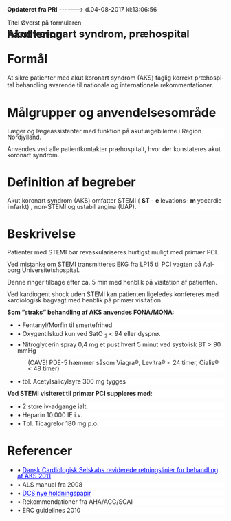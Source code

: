 <!--
.. title: akut-koronart-syndrom
.. slug: akut-koronart-syndrom
.. date: 2017-08-04 13:06:57 UTC+02:00
.. tags: 
.. category: 
.. link: 
.. description: 
.. type: text
.. hidetitle: True
-->

<div class="alert alert-success" role="alert"><b>Opdateret fra PRI</b>  ------>  d.04-08-2017  kl:13:06:56</div>

<div class="document" id="Ud7b0740bcc8144d5939427e4e5627325" lang="da-DK" xml:lang="da-DK" xmlns="http://www.w3.org/1999/xhtml">
 <p class="~clause~ z-verstiformularen" style="padding-bottom: 1pt;">
  <span>
   Titel   Øverst på formularen
  </span>
 </p>
 <h3 class="~clause~ Normal" style="background-color: #FFF; color: black; margin-top: 12pt; margin-bottom: 6pt; line-height: 15pt;">
  <a id="a1342536980707Maalgrupper">
  </a>
  <a id="a1342536980707Definitioner">
  </a>
  <a id="a1342536980707Fremgangsmaade">
  </a>
  <a id="a1342536980707Referencer">
  </a>
  <a id="a1342536980707Akkrediteringsstandarder">
  </a>
  <span style='font-family: "Times New Roman"; display: none; font-size: 12pt;'>
  </span>
 </h3>
 <p class="~clause~ Normal" style="background-color: #FFF; color: black; line-height: 10.5pt;">
  <span style="font-weight: bold; display: none; color: #444; font-size: 18pt;">
   Akutberedskabet-Præhospital
  </span>
 </p>
 <p class="~clause~ Normal" style="line-height: 0.75pt;">
  <span style="font-weight: bold; color: #222; font-size: 18pt;">
   Akut koronart syndrom, præhospital håndtering
  </span>
 </p>
 <p class="~clause~ Normal" style="line-height: 0.75pt;">
 </p>
 <p class="~clause~ Normal" style="line-height: 0.75pt;">
 </p>
 <p class="~clause~ Normal" style="line-height: 0.75pt;">
 </p>
 <h1 class="~clause~ Overskrift1" id="a_4b6b2d2f0f364ddf97a1dd0aba2b08e9">
  <span>
   Formål
  </span>
 </h1>
 <p class="~clause~ Normal">
  <span>
   At sikre patienter med akut koronart syndrom (AKS) faglig korrekt præhospital behandling svarende til nationale og internationale rekommentationer.
  </span>
 </p>
 <h3 class="~clause~ Normal" style="background-color: #FFF; color: black; margin-top: 12pt; margin-bottom: 6pt; line-height: 15pt;">
 </h3>
 <h1 class="~clause~ Overskrift1" id="a_7635b23da9ab4a04be91e04d991684c0">
  <span>
   Målgrupper og anvendelsesområde
  </span>
 </h1>
 <p class="~clause~ Normal" style="background-color: #FFF; color: black; margin-bottom: 8pt; line-height: 100%;">
  <span style="color: #222;">
   Læger og lægeassistenter med funktion på akutlægebilerne  i Region Nordjylland.
  </span>
 </p>
 <p class="~clause~ Normal" style="background-color: #FFF; color: black; margin-bottom: 8pt; line-height: 100%;">
  <span style="color: #222;">
   Anvendes ved alle patientkontakter præhospitalt, hvor der konstateres akut koronart syndrom.
  </span>
 </p>
 <h3 class="~clause~ Overskrift3">
 </h3>
 <h1 class="~clause~ Overskrift1" id="a_e72f007c9cb3439e910b7b2716fbb945">
  <span>
   Definition af begreber
  </span>
 </h1>
 <p class="~clause~ Normal" style="background-color: #FFF; color: black; margin-bottom: 8pt; line-height: 100%;">
  <span style="color: #222;">
   Akut koronart syndrom (AKS) omfatter STEMI (
  </span>
  <span style="font-weight: bold; color: #222;">
   ST
  </span>
  <span style="color: #222;">
   -
  </span>
  <span style="font-weight: bold; color: #222;">
   e
  </span>
  <span style="color: #222;">
   levations-
  </span>
  <span style="font-weight: bold; color: #222;">
   m
  </span>
  <span style="color: #222;">
   yocardie
  </span>
  <span style="font-weight: bold; color: #222;">
   i
  </span>
  <span style="color: #222;">
   nfarkt) , non-STEMI og ustabil angina (UAP).
  </span>
 </p>
 <h1 class="~clause~ Overskrift1">
 </h1>
 <h1 class="~clause~ Overskrift1" id="a_06cc5abdd3124a0292f3a82f5924a54f">
  <span>
   Beskrivelse
  </span>
 </h1>
 <p class="~clause~ Normal" style="background-color: #FFF; color: black; margin-bottom: 8pt; line-height: 100%;">
  <span style="color: #222;">
   Patienter med STEMI bør revaskulariseres hurtigst muligt med primær PCI.
  </span>
 </p>
 <p class="~clause~ Normal" style="background-color: #FFF; color: black; margin-bottom: 8pt; line-height: 100%;">
  <span style="color: #222;">
   Ved mistanke om STEMI transmitteres EKG fra LP15 til PCI vagten på Aalborg Universitetshospital.
  </span>
 </p>
 <p class="~clause~ Normal" style="background-color: #FFF; color: black; margin-bottom: 8pt; line-height: 100%;">
  <span style="color: #222;">
   Denne ringer tilbage efter ca. 5 min med henblik på visitation af patienten.
  </span>
 </p>
 <p class="~clause~ Normal" style="background-color: #FFF; color: black; margin-bottom: 8pt; line-height: 100%;">
  <span style="color: #222;">
   Ved kardiogent shock uden STEMI kan patienten ligeledes konfereres med kardiologisk bagvagt med henblik på primær visitation.
  </span>
 </p>
 <p class="~clause~ Normal" style="background-color: #FFF; color: black; margin-bottom: 8pt; line-height: 100%;">
 </p>
 <p class="~clause~ Normal" style="background-color: #FFF; color: black; margin-bottom: 8pt; line-height: 100%;">
 </p>
 <p class="~clause~ Normal" style="background-color: #FFF; color: black; margin-bottom: 8pt; line-height: 100%;">
 </p>
 <p class="~clause~ Normal" style="background-color: #FFF; color: black; margin-bottom: 8pt; line-height: 100%;">
  <span style="font-weight: bold; color: #222;">
   Som ”straks” behandling af AKS anvendes FONA/MONA:
  </span>
 </p>
 <ul class="list14">
  <li>
   <p class="~clause~ Normal level0" style="background-color: #FFF; color: black; margin-top: auto; margin-bottom: 3pt; line-height: 100%;">
    <span class="item">
     •
    </span>
    <span style="color: #222;">
     Fentanyl/Morfin til smertefrihed
    </span>
   </p>
  </li>
  <li>
   <p class="~clause~ Normal level0" style="background-color: #FFF; color: black; margin-top: auto; margin-bottom: 3pt; line-height: 100%;">
    <span class="item">
     •
    </span>
    <span style="color: #222;">
     Oxygentilskud kun ved SatO
    </span>
    <sub style="color: #222;">
     2
    </sub>
    <span style="color: #222;">
     &lt; 94 eller dyspnø.
    </span>
   </p>
  </li>
  <li>
   <p class="~clause~ Normal level0" style="background-color: #FFF; color: black; margin-top: auto; margin-bottom: 3pt; line-height: 100%;">
    <span class="item">
     •
    </span>
    <span style="color: #222;">
     Nitroglycerin spray 0,4 mg et pust hvert 5 minut ved systolisk BT &gt; 90 mmHg
    </span>
   </p>
  </li>
 </ul>
 <p class="~clause~ Normal" style="background-color: #FFF; color: black; margin-top: auto; margin-bottom: 3pt; line-height: 100%; margin-left: 36pt;">
  <span style="color: #222;">
   (CAVE! PDE-5 hæmmer såsom Viagra®, Levitra® &lt; 24 timer, Cialis® &lt; 48 timer)
  </span>
 </p>
 <ul class="list14">
  <li>
   <p class="~clause~ Normal level0" style="background-color: #FFF; color: black; margin-top: auto; margin-bottom: 3pt; line-height: 100%;">
    <span class="item">
     •
    </span>
    <span style="color: #222;">
     tbl. Acetylsalicylsyre 300 mg tygges
    </span>
   </p>
  </li>
 </ul>
 <p class="~clause~ Normal" style="background-color: #FFF; color: black; margin-top: auto; margin-bottom: 3pt; line-height: 100%; margin-left: 36pt;">
 </p>
 <p class="~clause~ Normal" style="background-color: #FFF; color: black; margin-bottom: 8pt; line-height: 100%;">
  <span style="font-weight: bold; color: #222;">
   Ved STEMI visiteret til primær PCI suppleres med:
  </span>
 </p>
 <ul class="list15">
  <li>
   <p class="~clause~ Normal level0" style="background-color: #FFF; color: black; margin-top: auto; margin-bottom: 3pt; line-height: 100%;">
    <span class="item">
     •
    </span>
    <span style="color: #222;">
     2 store iv-adgange ialt.
    </span>
   </p>
  </li>
  <li>
   <p class="~clause~ Normal level0" style="background-color: #FFF; color: black; margin-top: auto; margin-bottom: 3pt; line-height: 100%;">
    <span class="item">
     •
    </span>
    <span style="color: #222;">
     Heparin 10.000 IE i.v.
    </span>
   </p>
  </li>
  <li>
   <p class="~clause~ Normal level0" style="background-color: #FFF; color: black; margin-top: auto; margin-bottom: 3pt; line-height: 100%;">
    <span class="item">
     •
    </span>
    <span lang="en-US" style="color: #222;" xml:lang="en-US">
     Tbl. Ticagrelor 180 mg p.o.
    </span>
   </p>
  </li>
 </ul>
 <h1 class="~clause~ Overskrift1">
 </h1>
 <h1 class="~clause~ Overskrift1" id="a_27de955c47604939874a5118f76586a3">
  <span lang="en-US" xml:lang="en-US">
   Referencer
  </span>
 </h1>
 <p class="~clause~ Normal" style="background-color: #FFF; color: black; margin-bottom: 8pt; line-height: 100%;">
 </p>
 <ul class="list16">
  <li>
   <p class="~clause~ Normal level0" style="background-color: #FFF; color: black; margin-top: auto; margin-bottom: 3pt; line-height: 100%;">
    <span class="item">
     •
    </span>
    <a href="#a516_12963">
     <span style="color: #00F; text-decoration: underline;">
      Dansk Cardiologisk Selskabs reviderede retningslinier for behandling af AKS 2011
     </span>
    </a>
   </p>
  </li>
  <li>
   <p class="~clause~ Normal level0" style="background-color: #FFF; color: black; margin-top: auto; margin-bottom: 3pt; line-height: 100%;">
    <span class="item">
     •
    </span>
    <span style="color: #222;">
     ALS manual fra 2008
    </span>
   </p>
  </li>
  <li>
   <p class="~clause~ Normal level0" style="background-color: #FFF; color: black; margin-top: auto; margin-bottom: 3pt; line-height: 100%;">
    <span class="item">
     •
    </span>
    <a href="http://www.cardio.dk/graphics/toimport/cardio/user_graphics/Dokumenter/rapporter_pdf/PRASUGREL-Holdningspapir-rettet-3.pdf">
     <span style="color: #00F; text-decoration: underline;">
      DCS nye holdningspapir
     </span>
    </a>
   </p>
  </li>
  <li>
   <p class="~clause~ Normal level0" style="background-color: #FFF; color: black; margin-top: auto; margin-bottom: 3pt; line-height: 100%;">
    <span class="item">
     •
    </span>
    <span style="color: #222;">
     Rekommendationer fra AHA/ACC/SCAI
    </span>
   </p>
  </li>
  <li>
   <p class="~clause~ Normal level0" style="background-color: #FFF; color: black; margin-top: auto; margin-bottom: 3pt; line-height: 100%;">
    <span class="item">
     •
    </span>
    <span style="color: #222;">
     ERC guidelines 2010
    </span>
   </p>
  </li>
 </ul>
 <h2 class="~clause~ Overskrift2">
 </h2>
 <p class="~clause~ Brdtekst">
 </p>
 <p class="~clause~ Brdtekst">
 </p>
</div>
